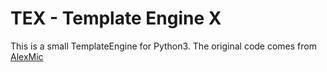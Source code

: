 # TEX - Template Engine X
This is a small TemplateEngine for Python3. The original code comes from [AlexMic](https://github.com/alexmic/microtemplates)